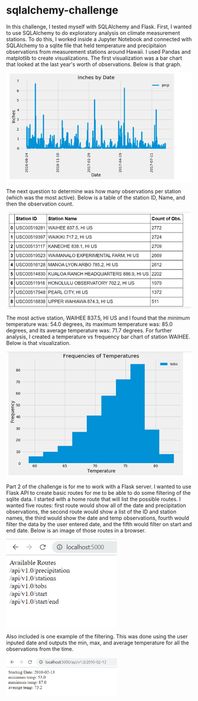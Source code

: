 # sqlalchemy-challenge

In this challenge, I tested myself with SQLAlchemy and Flask. First, I wanted to use SQLAlchemy to do exploratory analysis on climate measurement stations. To do this, I worked inside a Jupyter Notebook and connected with SQLAlchemy to a sqlite file that held temperature and precipitaion observations from measurement stations around Hawaii. I used Pandas and matplotlib to create visualizations. The first visualization was a bar chart that looked at the last year's worth of observations. Below is that graph. 

<img src = "Images/inches_by_date.png" width=700>

The next question to determine was how many observations per station (which was the most active). Below is a table of the station ID, Name, and then the observation count.

<img src = "Images/station_obs_count.png" width=500>

The most active station, WAIHEE 837.5, HI US and I found that the minimum temperature was: 54.0 degrees, its maximum temperature was: 85.0 degrees, and its average temperature was: 71.7 degrees. For further analysis, I created a temperature vs frequency bar chart of station WAIHEE. Below is that visualization.

<img src = "Images/temp_frequencies.png" width=600>


Part 2 of the challenge is for me to work with a Flask server. I wanted to use Flask API to create basic routes for me to be able to do some filtering of the sqlite data. I started with a home route that will list the possible routes. I wanted five routes: first route would show all of the date and precipitation observations, the second route would show a list of the ID and station names, the third would show the date and temp observations, fourth would filter the data by the user entered date, and the fifth would filter on start and end date. Below is an image of those routes in a browser.

<img src = "Images/flask_routes.png" width=300>

Also included is one example of the filtering. This was done using the user inputed date and outputs the min, max, and average temperature for all the observations from the time.

<img src = "Images/flask_start.png" width=300>
